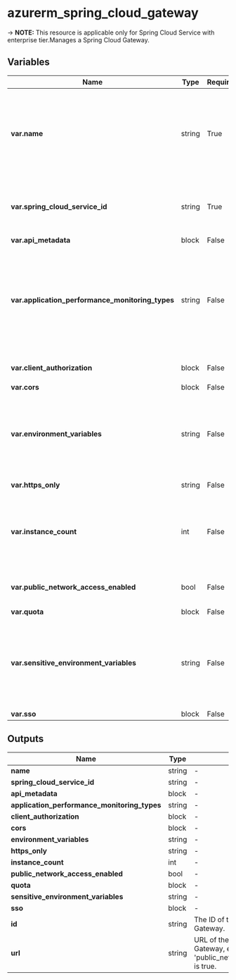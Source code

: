 # azurerm_spring_cloud_gateway

-> **NOTE:** This resource is applicable only for Spring Cloud Service with enterprise tier.Manages a Spring Cloud Gateway.

## Variables

| Name | Type | Required? | Default  | possible values | Description |
| ---- | ---- | --------- | -------- | ----------- | ----------- |
| **var.name** | string | True | -  |  -  | The name which should be used for this Spring Cloud Gateway. Changing this forces a new Spring Cloud Gateway to be created. The only possible value is `default`. | 
| **var.spring_cloud_service_id** | string | True | -  |  -  | The ID of the Spring Cloud Service. Changing this forces a new Spring Cloud Gateway to be created. | 
| **var.api_metadata** | block | False | -  |  -  | A `api_metadata` block. | 
| **var.application_performance_monitoring_types** | string | False | -  |  `AppDynamics`, `ApplicationInsights`, `Dynatrace`, `ElasticAPM`, `NewRelic`  | Specifies a list of application performance monitoring types used in the Spring Cloud Gateway. The allowed values are `AppDynamics`, `ApplicationInsights`, `Dynatrace`, `ElasticAPM` and `NewRelic`. | 
| **var.client_authorization** | block | False | -  |  -  | A `client_authorization` block. | 
| **var.cors** | block | False | -  |  -  | A `cors` block. | 
| **var.environment_variables** | string | False | -  |  -  | Specifies the environment variables of the Spring Cloud Gateway as a map of key-value pairs. Changing this forces a new resource to be created. | 
| **var.https_only** | string | False | -  |  -  | is only https is allowed? | 
| **var.instance_count** | int | False | `1`  |  -  | Specifies the required instance count of the Spring Cloud Gateway. Possible Values are between `1` and `500`. Defaults to `1` if not specified. | 
| **var.public_network_access_enabled** | bool | False | -  |  -  | Indicates whether the Spring Cloud Gateway exposes endpoint. | 
| **var.quota** | block | False | -  |  -  | A `quota` block. | 
| **var.sensitive_environment_variables** | string | False | -  |  -  | Specifies the sensitive environment variables of the Spring Cloud Gateway as a map of key-value pairs. Changing this forces a new resource to be created. | 
| **var.sso** | block | False | -  |  -  | A `sso` block. | 



## Outputs

| Name | Type | Description |
| ---- | ---- | --------- | 
| **name** | string  | - | 
| **spring_cloud_service_id** | string  | - | 
| **api_metadata** | block  | - | 
| **application_performance_monitoring_types** | string  | - | 
| **client_authorization** | block  | - | 
| **cors** | block  | - | 
| **environment_variables** | string  | - | 
| **https_only** | string  | - | 
| **instance_count** | int  | - | 
| **public_network_access_enabled** | bool  | - | 
| **quota** | block  | - | 
| **sensitive_environment_variables** | string  | - | 
| **sso** | block  | - | 
| **id** | string  | The ID of the Spring Cloud Gateway. | 
| **url** | string  | URL of the Spring Cloud Gateway, exposed when 'public_network_access_enabled' is true. | 